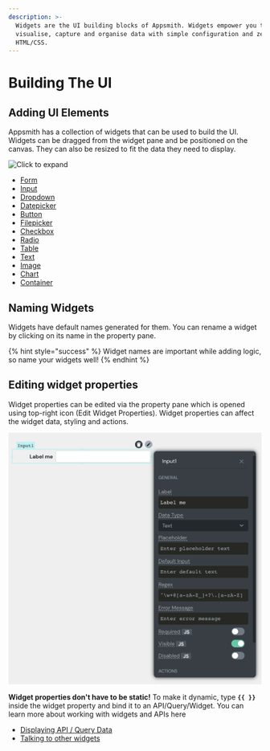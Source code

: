 ```yaml
---
description: >-
  Widgets are the UI building blocks of Appsmith. Widgets empower you to
  visualise, capture and organise data with simple configuration and zero
  HTML/CSS.
---
```


# Building The UI

## Adding UI Elements

Appsmith has a collection of widgets that can be used to build the UI. Widgets can be dragged from the widget pane and be positioned on the canvas. They can also be resized to fit the data they need to display.

![Click to expand](../../.gitbook/assets/drag-and-drop.gif)

* [Form](../../widget-reference/form.md)
* [Input](../../widget-reference/input.md)
* [Dropdown](../../widget-reference/dropdown.md)
* [Datepicker](../../widget-reference/datepicker.md)
* [Button](../../widget-reference/button.md)
* [Filepicker](../../widget-reference/filepicker.md)
* [Checkbox](../../widget-reference/checkbox.md)
* [Radio](../../widget-reference/radio.md)
* [Table](../../widget-reference/table.md)
* [Text](../../widget-reference/text.md)
* [Image](../../widget-reference/image.md)
* [Chart](../../widget-reference/chart.md)
* [Container](../../widget-reference/container.md)

## Naming Widgets

Widgets have default names generated for them. You can rename a widget by clicking on its name in the property pane.

{% hint style="success" %}
Widget names are important while adding logic, so name your widgets well!
{% endhint %}

## Editing widget properties

Widget properties can be edited via the property pane which is opened using top-right icon \(Edit Widget Properties\). Widget properties can affect the widget data, styling and actions.

![](../../.gitbook/assets/input-property-pane.png)

**Widget properties don't have to be static!** To make it dynamic, type **`{{ }}`** inside the widget property and bind it to an API/Query/Widget. You can learn more about working with widgets and APIs here

* [Displaying API / Query Data](displaying-api-data.md)
* [Talking to other widgets](talking-to-other-widgets.md)

